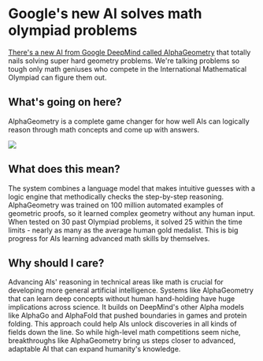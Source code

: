 # Google's new AI solves math olympiad problems

[There's a new AI from Google DeepMind called AlphaGeometry](https://deepmind.google/discover/blog/alphageometry-an-olympiad-level-ai-system-for-geometry/?utm_source=bensbites\&utm_medium=referral\&utm_campaign=google-s-new-ai-solves-math-olympiad-problems) that totally nails solving super hard geometry problems. We're talking problems so tough only math geniuses who compete in the International Mathematical Olympiad can figure them out.

## What's going on here?

AlphaGeometry is a complete game changer for how well AIs can logically reason through math concepts and come up with answers.

![](https://media.beehiiv.com/cdn-cgi/image/fit=scale-down,format=auto,onerror=redirect,quality=80/uploads/asset/file/7755a221-8559-4b1a-943f-b9dbccacc182/image.png?t=1705578563)

## What does this mean?

The system combines a language model that makes intuitive guesses with a logic engine that methodically checks the step-by-step reasoning. AlphaGeometry was trained on 100 million automated examples of geometric proofs, so it learned complex geometry without any human input. When tested on 30 past Olympiad problems, it solved 25 within the time limits - nearly as many as the average human gold medalist. This is big progress for AIs learning advanced math skills by themselves.

## Why should I care?

Advancing AIs' reasoning in technical areas like math is crucial for developing more general artificial intelligence. Systems like AlphaGeometry that can learn deep concepts without human hand-holding have huge implications across science. It builds on DeepMind's other Alpha models like AlphaGo and AlphaFold that pushed boundaries in games and protein folding. This approach could help AIs unlock discoveries in all kinds of fields down the line. So while high-level math competitions seem niche, breakthroughs like AlphaGeometry bring us steps closer to advanced, adaptable AI that can expand humanity's knowledge.
